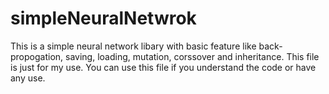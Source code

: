 # simpleNeuralNetwrok

This is a simple neural network libary with basic feature like back-propogation, saving, loading, mutation, corssover and inheritance.
This file is just for my use.
You can use this file if you understand the code or have any use.
